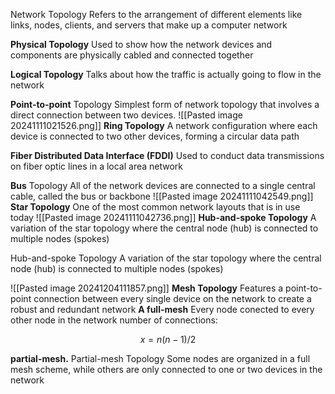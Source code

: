 Network Topology Refers to the arrangement of different elements like links, nodes, clients, and servers that make up a computer network

**Physical Topology** 
Used to show how the network devices and components are physically cabled and connected together

**Logical Topology** 
Talks about how the traffic is actually going to flow in the network



**Point-to-point** 
Topology Simplest form of network topology that involves a direct connection between two devices. 
![[Pasted image 20241111021526.png]]
**Ring Topology** 
A network configuration where each device is connected to two other devices, forming a circular data path

**Fiber Distributed Data Interface (FDDI)** 
Used to conduct data transmissions on fiber optic lines in a local area network

**Bus** 
Topology All of the network devices are connected to a single central cable, called the bus or backbone
![[Pasted image 20241111042549.png]]
**Star Topology** 
One of the most common network layouts that is in use today
![[Pasted image 20241111042736.png]]
**Hub-and-spoke Topology** 
A variation of the star topology where the central node (hub) is connected to multiple nodes (spokes)

Hub-and-spoke Topology A variation of the star topology where the central node (hub) is connected to multiple nodes (spokes)

![[Pasted image 20241204111857.png]]
**Mesh Topology** 
Features a point-to-point connection between every single device on the network to create a robust and redundant network
**A full-mesh**
Every node conected to every other node in the network 
number of connections: 
```math
x = n(n-1)/2
```
**partial-mesh.**
Partial-mesh Topology Some nodes are organized in a full mesh scheme, while others are only connected to one or two devices in the network